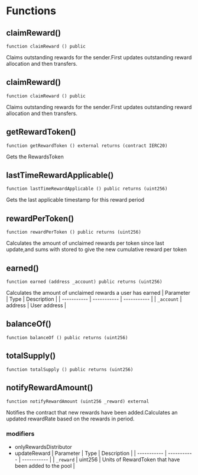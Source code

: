 # Functions

## claimReward()
`function claimReward () public`

Claims outstanding rewards for the sender.First updates outstanding reward allocation and then transfers.

## claimReward()
`function claimReward () public`

Claims outstanding rewards for the sender.First updates outstanding reward allocation and then transfers.

## getRewardToken()
`function getRewardToken () external returns (contract IERC20)`

Gets the RewardsToken

## lastTimeRewardApplicable()
`function lastTimeRewardApplicable () public returns (uint256)`

Gets the last applicable timestamp for this reward period

## rewardPerToken()
`function rewardPerToken () public returns (uint256)`

Calculates the amount of unclaimed rewards per token since last update,and sums with stored to give the new cumulative reward per token

## earned()
`function earned (address _account) public returns (uint256)`

Calculates the amount of unclaimed rewards a user has earned
| Parameter   | Type        | Description |
| ----------- | ----------- | ----------- | 
| `_account` | address | User address |

## balanceOf()
`function balanceOf () public returns (uint256)`



## totalSupply()
`function totalSupply () public returns (uint256)`



## notifyRewardAmount()
`function notifyRewardAmount (uint256 _reward) external`

Notifies the contract that new rewards have been added.Calculates an updated rewardRate based on the rewards in period.
### modifiers
- onlyRewardsDistributor
- updateReward
| Parameter   | Type        | Description |
| ----------- | ----------- | ----------- | 
| `_reward` | uint256 | Units of RewardToken that have been added to the pool |

